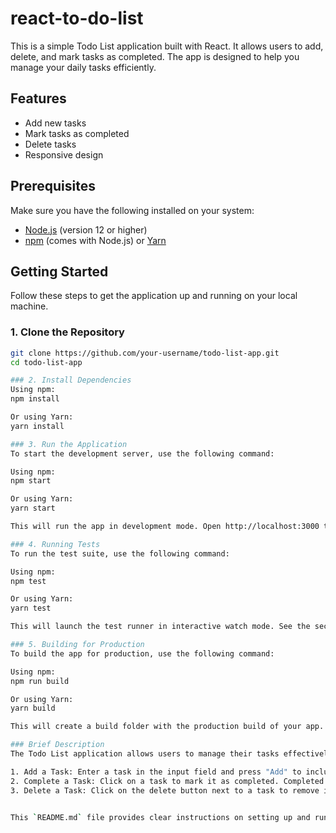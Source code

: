# react-to-do-list

This is a simple Todo List application built with React. It allows users to add, delete, and mark tasks as completed. The app is designed to help you manage your daily tasks efficiently.

## Features

- Add new tasks
- Mark tasks as completed
- Delete tasks
- Responsive design

## Prerequisites

Make sure you have the following installed on your system:

- [Node.js](https://nodejs.org/) (version 12 or higher)
- [npm](https://www.npmjs.com/) (comes with Node.js) or [Yarn](https://yarnpkg.com/)

## Getting Started

Follow these steps to get the application up and running on your local machine.

### 1. Clone the Repository

```sh
git clone https://github.com/your-username/todo-list-app.git
cd todo-list-app

### 2. Install Dependencies
Using npm:
npm install

Or using Yarn:
yarn install

### 3. Run the Application
To start the development server, use the following command:

Using npm:
npm start

Or using Yarn:
yarn start

This will run the app in development mode. Open http://localhost:3000 to view it in the browser.

### 4. Running Tests
To run the test suite, use the following command:

Using npm:
npm test

Or using Yarn:
yarn test

This will launch the test runner in interactive watch mode. See the section about running tests for more information.

### 5. Building for Production
To build the app for production, use the following command:

Using npm:
npm run build

Or using Yarn:
yarn build

This will create a build folder with the production build of your app. See the section about deployment for more information.

### Brief Description
The Todo List application allows users to manage their tasks effectively. Users can:

1. Add a Task: Enter a task in the input field and press "Add" to include it in the list.
2. Complete a Task: Click on a task to mark it as completed. Completed tasks will be visually distinct.
3. Delete a Task: Click on the delete button next to a task to remove it from the list.


This `README.md` file provides clear instructions on setting up and running the Todo List application, as well as a brief description of its functionality. Adjust the repository URL and any other project-specific details as needed.


